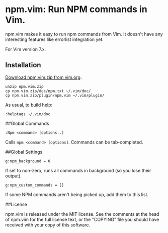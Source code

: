 # npm.vim: Run NPM commands in Vim.

npm.vim makes it easy to run npm commands from Vim. It doesn't have any
interesting features like errorlist integration yet.

For Vim version 7.x.

## Installation

[Download npm.vim.zip from vim.org](http://www.vim.org/scripts/script.php?script_id=4783).

    unzip npm.vim.zip
    cp npm.vim.zip/doc/npm.txt ~/.vim/doc/
    cp npm.vim.zip/plugin/npm.vim ~/.vim/plugin/

As usual, to build help:

    :helptags ~/.vim/doc

##Global Commands

    :Npm <command> [options..]

Calls `npm <command> [options]`. Commands can be tab-completed.

##Global Settings

    g:npm_background = 0

If set to non-zero, runs all commands in background (so you lose their
output).

    g:npm_custom_commands = []

If some NPM commands aren't being picked up, add them to this list.

##License

npm.vim is released under the MIT license. See the comments at the head of
npm.vim for the full license text, or the "COPYING" file you should have
received with your copy of this software.
